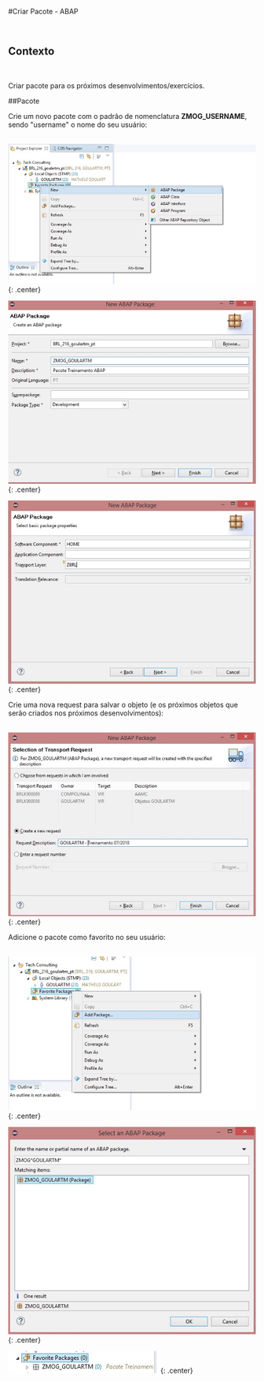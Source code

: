 #Criar Pacote - ABAP

&nbsp;
## Contexto
&nbsp;

Criar pacote para os próximos desenvolvimentos/exercícios. 

##Pacote

Crie um novo pacote com o padrão de nomenclatura **ZMOG_USERNAME**, sendo "username" o nome do seu usuário:

&nbsp;
![EXER1_01](../img/Exer_1/EXER1_01.jpg){: .center}

![EXER1_02](../img/Exer_1/EXER1_02.jpg){: .center}

![EXER1_03](../img/Exer_1/EXER1_03.jpg){: .center}
&nbsp;

Crie uma nova request para salvar o objeto (e os próximos objetos que serão criados nos próximos desenvolvimentos):

&nbsp;
![EXER1_04](../img/Exer_1/EXER1_04.jpg){: .center}
&nbsp;

Adicione o pacote como favorito no seu usuário:

&nbsp;
![EXER1_05](../img/Exer_1/EXER1_05.jpg){: .center}

![EXER1_06](../img/Exer_1/EXER1_06.jpg){: .center}

![EXER1_07](../img/Exer_1/EXER1_07.jpg){: .center}
&nbsp;